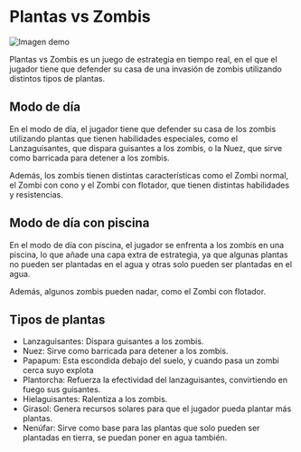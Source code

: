 # Plantas vs Zombis

![Imagen demo](demo.png)

Plantas vs Zombis es un juego de estrategia en tiempo real, en el que el jugador tiene que defender su casa de una invasión de zombis utilizando distintos tipos de plantas.

## Modo de día

En el modo de día, el jugador tiene que defender su casa de los zombis utilizando plantas que tienen habilidades especiales, como el Lanzaguisantes, que dispara guisantes a los zombis, o la Nuez, que sirve como barricada para detener a los zombis.

Además, los zombis tienen distintas características como el Zombi normal, el Zombi con cono y el Zombi con flotador, que tienen distintas habilidades y resistencias.

## Modo de día con piscina

En el modo de día con piscina, el jugador se enfrenta a los zombis en una piscina, lo que añade una capa extra de estrategia, ya que algunas plantas no pueden ser plantadas en el agua y otras solo pueden ser plantadas en el agua.

Además, algunos zombis pueden nadar, como el Zombi con flotador.

## Tipos de plantas

- Lanzaguisantes: Dispara guisantes a los zombis.
- Nuez: Sirve como barricada para detener a los zombis.
- Papapum: Esta escondida debajo del suelo, y cuando pasa un zombi cerca suyo explota
- Plantorcha: Refuerza la efectividad del lanzaguisantes, convirtiendo en fuego sus guisantes.
- Hielaguisantes: Ralentiza a los zombis.
- Girasol: Genera recursos solares para que el jugador pueda plantar más plantas.
- Nenúfar: Sirve como base para las plantas que solo pueden ser plantadas en tierra, se puedan poner en agua también.